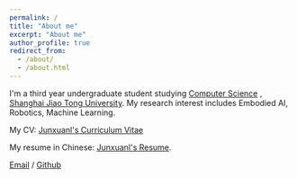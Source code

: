```yaml
---
permalink: /
title: "About me"
excerpt: "About me"
author_profile: true
redirect_from: 
  - /about/
  - /about.html
---
```


I'm a third year undergraduate student studying [Computer Science](https://www.cs.sjtu.edu.cn/) , [Shanghai Jiao Tong University](https://www.sjtu.edu.cn/). My research interest includes Embodied AI, Robotics, Machine Learning.

My CV: [Junxuanl's Curriculum Vitae](../files/RenderCV.pdf)

My resume in Chinese: [Junxuanl's Resume](../files/resume_in_chinese.pdf).


[Email](whitefork@sjtu.edu.cn) / [Github](https://github.com/hitefork) 
